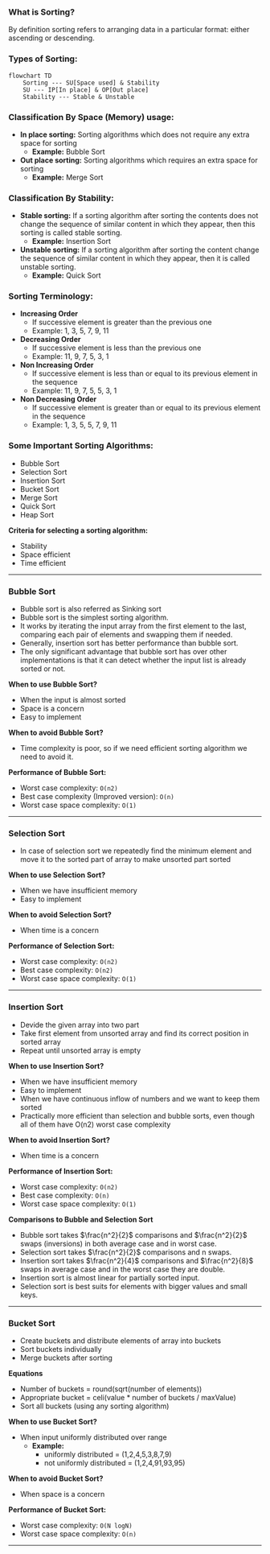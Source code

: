 ### What is Sorting?
By definition sorting refers to arranging data in a particular format: either ascending or descending.

### Types of Sorting:
```mermaid
flowchart TD
    Sorting --- SU[Space used] & Stability
    SU --- IP[In place] & OP[Out place]
    Stability --- Stable & Unstable
```

### Classification By Space (Memory) usage:
- **In place sorting:** Sorting algorithms which does not require any extra space for sorting
    - **Example:** Bubble Sort
- **Out place sorting:** Sorting algorithms which requires an extra space for sorting
    - **Example:** Merge Sort

### Classification By Stability:
- **Stable sorting:** If a sorting algorithm after sorting the contents does not change the sequence of similar content in which they appear, then this sorting is called stable sorting.
    - **Example:** Insertion Sort
- **Unstable sorting:** If a sorting algorithm after sorting the content change the sequence of similar content in which they appear, then it is called unstable sorting.
    - **Example:** Quick Sort

### Sorting Terminology:
- **Increasing Order**
    - If successive element is greater than the previous one
    - Example: 1, 3, 5, 7, 9, 11
- **Decreasing Order**
    - If successive element is less than the previous one
    - Example: 11, 9, 7, 5, 3, 1
- **Non Increasing Order**
    - If successive element is less than or equal to its previous element in the sequence
    - Example: 11, 9, 7, 5, 5, 3, 1
- **Non Decreasing Order**
    - If successive element is greater than or equal to its previous element in the sequence
    - Example: 1, 3, 5, 5, 7, 9, 11

### Some Important Sorting Algorithms:
- Bubble Sort
- Selection Sort
- Insertion Sort
- Bucket Sort
- Merge Sort
- Quick Sort
- Heap Sort

**Criteria for selecting a sorting algorithm:**
- Stability
- Space efficient
- Time efficient
---

### Bubble Sort
- Bubble sort is also referred as Sinking sort
- Bubble sort is the simplest sorting algorithm.
- It works by iterating the input array from the first element to the last, comparing each pair of elements and swapping them if needed.
- Generally, insertion sort has better performance than bubble sort.
- The only significant advantage that bubble sort has over other implementations is that it can detect whether the input list is already sorted or not.

**When to use Bubble Sort?**
- When the input is almost sorted
- Space is a concern
- Easy to implement

**When to avoid Bubble Sort?**
- Time complexity is poor, so if we need efficient sorting algorithm we need to avoid it.

**Performance of Bubble Sort:**
- Worst case complexity: `O(n2)`
- Best case complexity (Improved version): `O(n)`
- Worst case space complexity: `O(1)`
---

### Selection Sort
- In case of selection sort we repeatedly find the minimum element and move it to the sorted part of array to make unsorted part sorted

**When to use Selection Sort?**
- When we have insufficient memory
- Easy to implement

**When to avoid Selection Sort?**
- When time is a concern

**Performance of Selection Sort:**
- Worst case complexity: `O(n2)`
- Best case complexity: `O(n2)`
- Worst case space complexity: `O(1)`
---

### Insertion Sort
- Devide the given array into two part
- Take first element from unsorted array and find its correct position in sorted array
- Repeat until unsorted array is empty

**When to use Insertion Sort?**
- When we have insufficient memory
- Easy to implement
- When we have continuous inflow of numbers and we want to keep them sorted
- Practically more efficient than selection and bubble sorts, even though all of them have O(n2) worst case complexity

**When to avoid Insertion Sort?**
- When time is a concern

**Performance of Insertion Sort:**
- Worst case complexity: `O(n2)`
- Best case complexity: `O(n)`
- Worst case space complexity: `O(1)`

**Comparisons to Bubble and Selection Sort**
- Bubble sort takes $\frac{n^2}{2}$ comparisons and $\frac{n^2}{2}$ swaps (inversions) in both average case and in worst case.
- Selection sort takes $\frac{n^2}{2}$ comparisons and n swaps.
- Insertion sort takes $\frac{n^2}{4}$ comparisons and $\frac{n^2}{8}$ swaps in average case and in the worst case they are double.
- Insertion sort is almost linear for partially sorted input.
- Selection sort is best suits for elements with bigger values and small keys.
---

### Bucket Sort
- Create buckets and distribute elements of array into buckets
- Sort buckets individually
- Merge buckets after sorting

**Equations**
- Number of buckets = round(sqrt(number of elements))
- Appropriate bucket = celi(value * number of buckets / maxValue)
- Sort all buckets (using any sorting algorithm)

**When to use Bucket Sort?**
- When input uniformly distributed over range
    - **Example:** 
        - uniformly distributed = (1,2,4,5,3,8,7,9)
        - not uniformly distributed = (1,2,4,91,93,95)

**When to avoid Bucket Sort?**
- When space is a concern

**Performance of Bucket Sort:**
- Worst case complexity: `O(N logN)`
- Worst case space complexity: `O(n)`
---
